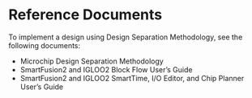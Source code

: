 # Reference Documents

To implement a design using Design Separation Methodology, see the following documents:

-   Microchip Design Separation Methodology
-   SmartFusion2 and IGLOO2 Block Flow User’s Guide
-   SmartFusion2 and IGLOO2 SmartTime, I/O Editor, and Chip Planner User’s Guide

